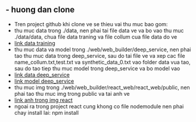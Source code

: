 ## - huong dan clone
- Tren project github khi clone ve se thieu vai thu muc bao gom: 
- thu muc data trong ./data, nen phai tai file data ve va bo vao thu muc ./data/data, chua file data traning va file collum cua file data do ve
- [link data training](https://drive.google.com/drive/folders/10Xa5yRClfg0tcrF0EXb-o8jLLoYuYe34?usp=sharing)
- thu muc data va model trong  ./web/web_builder/deep_service, nen phai tao thu muc data trong deep_service, sau do tai file ve va xep cac file name_collum.txt,test.txt va synthetic_data_0.txt vao folder data vua tao, sau do tao tiep thu muc model trong deep_service va bo model vao
- [link data deep_service](https://drive.google.com/drive/folders/1CcGGmuG2IJ-edf2JV_gFiDMupLlum87d?usp=sharing) 
- [link model deep_service](https://drive.google.com/drive/folders/1D4BJVCL1Xen3dOzaIZpTO5OkbU_sO3YY?usp=sharing)
- thu muc img trong ./web/web_builder/react_web/react_web/public, nen phai tao thu muc img trong public va tai anh ve
- [link anh trong img react](https://drive.google.com/drive/folders/1fzNUhYglnpq4-t61P4Jbctqe_UkRY6og?usp=sharing)
- ngoai ra trong project react cung khong co file nodemodule nen phai chay install lai: npm install